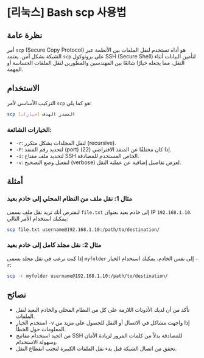 # [리눅스] Bash scp 사용법

## نظرة عامة
أمر `scp` (Secure Copy Protocol) هو أداة تستخدم لنقل الملفات بين الأنظمة عبر الشبكة بشكل آمن. يعتمد `scp` على بروتوكول SSH (Secure Shell) لتأمين البيانات أثناء النقل، مما يجعله خيارًا شائعًا بين المهندسين والمطورين لنقل الملفات الحساسة أو المهمة.

## الاستخدام
التركيب الأساسي لأمر `scp` هو كما يلي:

```bash
scp [خيارات] المصدر الهدف
```

### الخيارات الشائعة:
- `-r`: لنقل المجلدات بشكل متكرر (recursive).
- `-P`: لتحديد رقم المنفذ (port) إذا كان مختلفًا عن المنفذ الافتراضي (22).
- `-i`: لتحديد ملف مفتاح SSH الخاص المستخدم للمصادقة.
- `-v`: لتفعيل وضع التصحيح (verbose) لعرض تفاصيل إضافية عن عملية النقل.

## أمثلة
### مثال 1: نقل ملف من النظام المحلي إلى خادم بعيد
لنفترض أنك تريد نقل ملف يسمى `file.txt` إلى خادم بعيد بعنوان IP `192.168.1.10`، يمكنك استخدام الأمر التالي:

```bash
scp file.txt username@192.168.1.10:/path/to/destination/
```

### مثال 2: نقل مجلد كامل إلى خادم بعيد
إذا كنت ترغب في نقل مجلد يسمى `myfolder` إلى نفس الخادم، يمكنك استخدام الخيار `-r`:

```bash
scp -r myfolder username@192.168.1.10:/path/to/destination/
```

## نصائح
- تأكد من أن لديك الأذونات اللازمة على كل من النظام المحلي والخادم البعيد لنقل الملفات.
- استخدم الخيار `-v` إذا واجهت مشاكل في الاتصال أو النقل للحصول على مزيد من المعلومات حول الخطأ.
- من الجيد استخدام مفاتيح SSH للمصادقة بدلاً من كلمات المرور لزيادة الأمان وسهولة الاستخدام.
- تحقق من اتصال الشبكة قبل بدء نقل الملفات الكبيرة لتجنب انقطاع النقل.